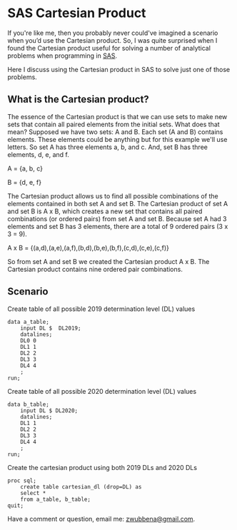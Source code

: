 # SAS Cartesian Product

If you're like me, then you probably never could've imagined a scenario when you’d use the Cartesian product. So, I was quite surprised when I found the Cartesian product useful for solving a number of analytical problems when programming in [SAS](https://www.sas.com/en_us/home.html). 

Here I discuss using the Cartesian product in SAS to solve just one of those problems. 

## What is the Cartesian product?

The essence of the Cartesian product is that we can use sets to make new sets that contain all paired elements from the initial sets. What does that mean? Supposed we have two sets: A and B. Each set (A and B) contains elements. These elements could be anything but for this example we'll use letters. So set A has three elements a, b, and c. And, set B has three elements, d, e, and f.

A = {a, b, c} 

B = {d, e, f}

The Cartesian product allows us to find all possible combinations of the elements contained in both set A and set B. The Cartesian product of set A and set B is A x B, which creates a new set that contains all paired combinations (or ordered pairs) from set A and set B. Because set A had 3 elements and set B has 3 elements, there are a total of 9 ordered pairs (3 x 3 = 9).

A x B = {(a,d),(a,e),(a,f),(b,d),(b,e),(b,f),(c,d),(c,e),(c,f)}

So from set A and set B we created the Cartesian product A x B. The Cartesian product contains nine ordered pair combinations.

## Scenario



Create table of all possible 2019 determination level (DL) values
```
data a_table;
	input DL $  DL2019;
	datalines;
	DL0 0
	DL1 1
	DL2 2
	DL3 3
	DL4 4
	;
run;
```


Create table of all possible 2020 determination level (DL) values

```
data b_table;
	input DL $ DL2020;
	datalines;
	DL1 1
	DL2 2
	DL3 3
	DL4 4
	;
run;
```

Create the cartesian product using both 2019 DLs and 2020 DLs

```
proc sql;
	create table cartesian_dl (drop=DL) as
	select *
	from a_table, b_table;
quit;
```

Have a comment or question, email me: zwubbena@gmail.com.
